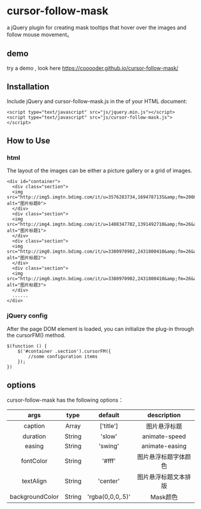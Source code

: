 # cursor-follow-mask
a jQuery plugin for creating mask tooltips that hover over the images and follow mouse movement。

## demo
try a demo , look here <a href="https://cooooder.github.io/cursor-follow-mask/" target="_blank">https://cooooder.github.io/cursor-follow-mask/</a>

 ## Installation
 
Include  jQuery and cursor-follow-mask.js in the <head> of your HTML document:

```
<script type="text/javascript" src="js/jquery.min.js"></script>
<script type="text/javascript" src="js/cursor-follow-mask.js"></script>  
``` 

 ## How to Use

### html
The layout of the images can be either a picture gallery or a grid of images.

```
<div id="container">
  <div class="section">
  <img src="http://img5.imgtn.bdimg.com/it/u=3576283734,1694787135&amp;fm=200&amp;gp=0.jpg" alt="图片标题0">
  </div>
  <div class="section">
  <img src="http://img4.imgtn.bdimg.com/it/u=1408347702,1391492710&amp;fm=26&amp;gp=0.jpg" alt="图片标题1">
  </div>
  <div class="section">
  <img src="http://img0.imgtn.bdimg.com/it/u=3380970902,2431800410&amp;fm=26&amp;gp=0.jpg" alt="图片标题2">
  </div>
  <div class="section">
  <img src="http://img0.imgtn.bdimg.com/it/u=3380970902,2431800410&amp;fm=26&amp;gp=0.jpg" alt="图片标题3">
  </div>
  ......
</div>  
```

 ### jQuery config

After the page DOM element is loaded, you can initialize the plug-in through the cursorFM() method.

```
$(function () {
	$('#container .section').cursorFM({
		//some configuration items
	});
})
``` 

              
 ## options
cursor-follow-mask has the following options：

|args	|type	|default 	|description |
|:-----:|:-----:|:---------:|:----------:|
|caption	|Array	|['title']|图片悬浮标题|
|duration|String|'slow'|animate-speed|
|easing|String|'swing'|animate-easing|
|fontColor|String|'#fff'|图片悬浮标题字体颜色|
|textAlign|String|'center'|图片悬浮标题文本排版|
|backgroundColor|String|'rgba(0,0,0,.5)'|Mask颜色|

